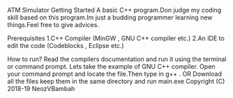 ATM Simulator
Getting Started
A basic C++ program.Don judge my coding skill based on this program.Im just a budding programmer 
learning new things.Feel free to give advices.

Prerequisites
1.C++ Compiler (MinGW , GNU C++ compiler etc.)
2.An IDE to edit the code (Codeblocks , Eclipse etc.)

How to run?
Read the compilers documentation and run it using the terminal or command prompt.
         Lets take the example of GNU C++ compiler.
         Open your command prompt and locate the file.Then type in g++ <filename>.
         OR
         Download all the files keep them in the same directory and run main.exe
Copyright (C) 2018-19 NeozVBambah
